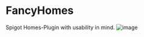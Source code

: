 # FancyHomes
Spigot Homes-Plugin with usability in mind.
![image](https://github.com/user-attachments/assets/3c920903-9263-41f2-b389-07e91fac5586)

